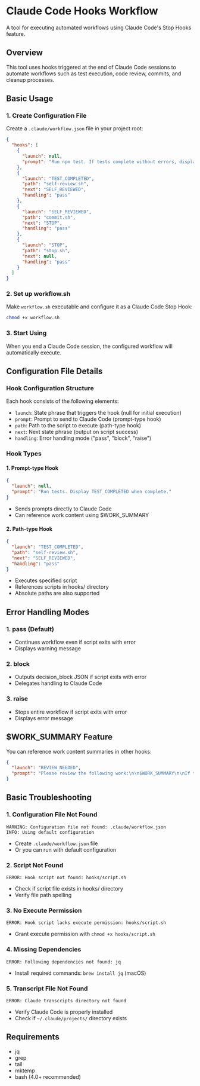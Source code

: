 # Claude Code Hooks Workflow

A tool for executing automated workflows using Claude Code's Stop Hooks feature.

## Overview

This tool uses hooks triggered at the end of Claude Code sessions to automate workflows such as test execution, code review, commits, and cleanup processes.

## Basic Usage

### 1. Create Configuration File

Create a `.claude/workflow.json` file in your project root:

```json
{
  "hooks": [
    {
      "launch": null,
      "prompt": "Run npm test. If tests complete without errors, display only TEST_COMPLETED."
    },
    {
      "launch": "TEST_COMPLETED",
      "path": "self-review.sh",
      "next": "SELF_REVIEWED",
      "handling": "pass"
    },
    {
      "launch": "SELF_REVIEWED",
      "path": "commit.sh",
      "next": "STOP",
      "handling": "pass"
    },
    {
      "launch": "STOP",
      "path": "stop.sh",
      "next": null,
      "handling": "pass"
    }
  ]
}
```

### 2. Set up workflow.sh

Make `workflow.sh` executable and configure it as a Claude Code Stop Hook:

```bash
chmod +x workflow.sh
```

### 3. Start Using

When you end a Claude Code session, the configured workflow will automatically execute.

## Configuration File Details

### Hook Configuration Structure

Each hook consists of the following elements:

- `launch`: State phrase that triggers the hook (null for initial execution)
- `prompt`: Prompt to send to Claude Code (prompt-type hook)
- `path`: Path to the script to execute (path-type hook)
- `next`: Next state phrase (output on script success)
- `handling`: Error handling mode ("pass", "block", "raise")

### Hook Types

#### 1. Prompt-type Hook

```json
{
  "launch": null,
  "prompt": "Run tests. Display TEST_COMPLETED when complete."
}
```

- Sends prompts directly to Claude Code
- Can reference work content using $WORK_SUMMARY

#### 2. Path-type Hook

```json
{
  "launch": "TEST_COMPLETED",
  "path": "self-review.sh",
  "next": "SELF_REVIEWED",
  "handling": "pass"
}
```

- Executes specified script
- References scripts in hooks/ directory
- Absolute paths are also supported

## Error Handling Modes

### 1. pass (Default)
- Continues workflow even if script exits with error
- Displays warning message

### 2. block
- Outputs decision_block JSON if script exits with error
- Delegates handling to Claude Code

### 3. raise
- Stops entire workflow if script exits with error
- Displays error message

## $WORK_SUMMARY Feature

You can reference work content summaries in other hooks:

```json
{
  "launch": "REVIEW_NEEDED",
  "prompt": "Please review the following work:\n\n$WORK_SUMMARY\n\nIf there are no issues, display REVIEW_PASSED."
}
```

## Basic Troubleshooting

### 1. Configuration File Not Found
```
WARNING: Configuration file not found: .claude/workflow.json
INFO: Using default configuration
```
- Create `.claude/workflow.json` file
- Or you can run with default configuration

### 2. Script Not Found
```
ERROR: Hook script not found: hooks/script.sh
```
- Check if script file exists in hooks/ directory
- Verify file path spelling

### 3. No Execute Permission
```
ERROR: Hook script lacks execute permission: hooks/script.sh
```
- Grant execute permission with `chmod +x hooks/script.sh`

### 4. Missing Dependencies
```
ERROR: Following dependencies not found: jq
```
- Install required commands: `brew install jq` (macOS)

### 5. Transcript File Not Found
```
ERROR: Claude transcripts directory not found
```
- Verify Claude Code is properly installed
- Check if `~/.claude/projects/` directory exists

## Requirements

- jq
- grep
- tail
- mktemp
- bash (4.0+ recommended)
